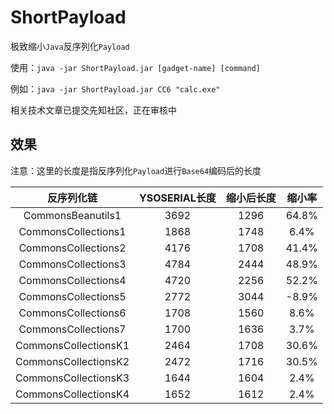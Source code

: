 # ShortPayload

极致缩小`Java`反序列化`Payload`

使用：`java -jar ShortPayload.jar [gadget-name] [command]`

例如：`java -jar ShortPayload.jar CC6 "calc.exe"`

相关技术文章已提交先知社区，正在审核中

## 效果

注意：这里的长度是指反序列化`Payload`进行`Base64`编码后的长度

|        反序列化链         | YSOSERIAL长度 | 缩小后长度 |  缩小率  |
|:--------------------:|:-----------:|:-----:|:-----:|
|  CommonsBeanutils1   |    3692     | 1296  | 64.8% |
| CommonsCollections1  |    1868     | 1748  | 6.4%  |
| CommonsCollections2  |    4176     | 1708  | 41.4% |
| CommonsCollections3  |    4784     | 2444  | 48.9% |
| CommonsCollections4  |    4720     | 2256  | 52.2% |
| CommonsCollections5  |    2772     | 3044  | -8.9% |
| CommonsCollections6  |    1708     | 1560  | 8.6%  |
| CommonsCollections7  |    1700     | 1636  | 3.7%  |
| CommonsCollectionsK1 |    2464     | 1708  | 30.6% |
| CommonsCollectionsK2 |    2472     | 1716  | 30.5% |
| CommonsCollectionsK3 |    1644     | 1604  | 2.4%  |
| CommonsCollectionsK4 |    1652     | 1612  | 2.4%  |


